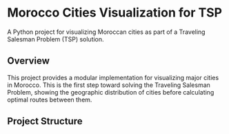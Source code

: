 # Morocco Cities Visualization for TSP

A Python project for visualizing Moroccan cities as part of a Traveling Salesman Problem (TSP) solution.

## Overview

This project provides a modular implementation for visualizing major cities in Morocco. This is the first step toward solving the Traveling Salesman Problem, showing the geographic distribution of cities before calculating optimal routes between them.

## Project Structure
